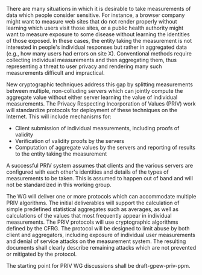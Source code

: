 There are many situations in which it is desirable to take
measurements of data which people consider sensitive. For instance,
a browser company might want to measure web sites that do not render properly without learning which users visit those sites, 
or a public health authority might want to measure exposure to some disease without learning the identities of those exposed. In these cases, the entity taking the
measurement is not interested in people's individual responses but
rather in aggregated data (e.g., how many users had errors on site X).
Conventional methods require collecting individual measurements and then
aggregating them, thus representing a threat to user privacy and
rendering many such measurements difficult and impractical.

New cryptographic techniques address this gap by splitting
measurements between multiple, non-colluding servers which can jointly compute the
aggregate value without either server learning the value of individual
measurements. The Privacy Respecting Incorporation of Values (PRIV) work will standardize
protocols for deployment of these techniques on the Internet. This
will include mechanisms for:
         
- Client submission of individual measurements, including proofs of validity
- Verification of validity proofs by the servers
- Computation of aggregate values by the servers and reporting of
  results to the entity taking the measurement

A successful PRIV system assumes that clients and the various servers
are configured with each other's identities and details of the types of
measurements to be taken. This is assumed to happen out of band
and will not be standardized in this working group.

The WG will deliver one or more protocols which can accommodate
multiple PRIV algorithms. The initial deliverables will support the
calculation of simple predefined statistical aggregates such as
averages, as well as calculations of the values that most frequently
appear in individual measurements.  The PRIV protocols will use
cryptographic algorithms defined by the CFRG. The protocol 
will be designed to limit abuse by both client and aggregators, including
exposure of individual user measurements and denial of service attacks
on the measurement system. The resulting documents shall clearly
describe remaining attacks which are not prevented or mitigated by
the protocol.

The starting point for PRIV WG discussions shall be draft-gpew-priv-ppm.










            
